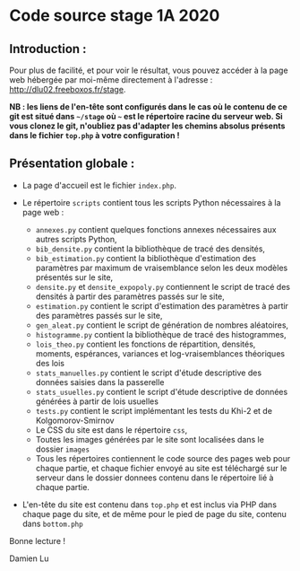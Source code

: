 # Code source stage 1A 2020

## Introduction :
Pour plus de facilité, et pour voir le résultat, vous pouvez accéder à la page web hébergée par moi-même directement à l'adresse : http://dlu02.freeboxos.fr/stage.

**NB : les liens de l'en-tête sont configurés dans le cas où le contenu de ce git est situé dans `~/stage` où `~` est le répertoire racine du serveur web. Si vous clonez le git, n'oubliez pas d'adapter les chemins absolus présents dans le fichier `top.php` à votre configuration !**

## Présentation globale :
- La page d'accueil est le fichier `index.php`.
- Le répertoire `scripts` contient tous les scripts Python nécessaires à la page web :
  - `annexes.py` contient quelques fonctions annexes nécessaires aux autres scripts Python,
  - `bib_densite.py` contient la bibliothèque de tracé des densités,
  - `bib_estimation.py` contient la bibliothèque d'estimation des paramètres par maximum de vraisemblance selon les deux modèles présentés sur le site,
  - `densite.py` et `densite_expopoly.py` contiennent le script de tracé des densités à partir des paramètres passés sur le site,
  - `estimation.py` contient le script d'estimation des paramètres à partir des paramètres passés sur le site,
  - `gen_aleat.py` contient le script de génération de nombres aléatoires,
  - `histogramme.py` contient la bibliothèque de tracé des histogrammes,
  - `lois_theo.py` contient les fonctions de répartition, densités, moments, espérances, variances et log-vraisemblances théoriques des lois
  - `stats_manuelles.py` contient le script d'étude descriptive des données saisies dans la passerelle
  - `stats_usuelles.py` contient le script d'étude descriptive de données générées à partir de lois usuelles
  - `tests.py` contient le script implémentant les tests du Khi-2 et de Kolgomorov-Smirnov
  - Le CSS du site est dans le répertoire `css`,
  - Toutes les images générées par le site sont localisées dans le dossier `images`
  - Tous les répertoires contiennent le code source des pages web pour chaque partie, et chaque fichier envoyé au site est téléchargé sur le serveur dans le dossier donnees contenu dans le répertoire lié à chaque partie.

- L'en-tête du site est contenu dans `top.php` et est inclus via PHP dans chaque page du site, et de même pour le pied de page du site, contenu dans `bottom.php`

Bonne lecture !

Damien Lu
